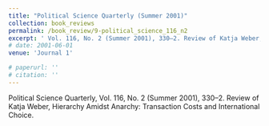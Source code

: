```yaml
---
title: "Political Science Quarterly (Summer 2001)"
collection: book_reviews
permalink: /book_review/9-political_science_116_n2
excerpt: ' Vol. 116, No. 2 (Summer 2001), 330–2. Review of Katja Weber, Hierarchy Amidst Anarchy: Transaction Costs and International Choice.'
# date: 2001-06-01
venue: 'Journal 1'

# paperurl: ''
# citation: ''
---
```

Political Science Quarterly, Vol. 116, No. 2 (Summer 2001), 330–2. Review of Katja Weber, Hierarchy Amidst Anarchy: Transaction Costs and International Choice.

<!-- [Read paper here](http://www.foreignaffairs.com/articles/141036/peter-liberman-and-julie-a-george/will-conquest-pdf) -->

<!-- Recommended citation: Your Name, You. (2009). "Paper Title Number 1." <i>Journal 1</i>. 1(1). -->